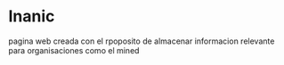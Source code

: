 # Inanic
pagina web creada con el rpoposito de almacenar informacion relevante para organisaciones como el mined
